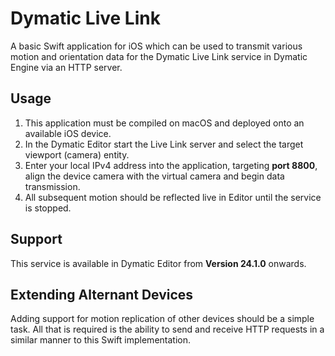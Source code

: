 # Dymatic Live Link

A basic Swift application for iOS which can be used to transmit various motion and orientation data for the Dymatic Live Link service in Dymatic Engine via an HTTP server.

## Usage
1. This application must be compiled on macOS and deployed onto an available iOS device.
1. In the Dymatic Editor start the Live Link server and select the target viewport (camera) entity.
1. Enter your local IPv4 address into the application, targeting <b>port 8800</b>, align the device camera with the virtual camera and begin data transmission.
4. All subsequent motion should be reflected live in Editor until the service is stopped.

## Support
This service is available in Dymatic Editor from <b>Version 24.1.0</b> onwards.

## Extending Alternant Devices
Adding support for motion replication of other devices should be a simple task. All that is required is the ability to send and receive HTTP requests in a similar manner to this Swift implementation.